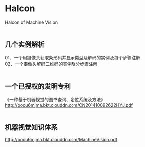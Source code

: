 # Halcon
Halcon of Machine Vision
<br><br>

## 几个实例解析
01、一个用摄像头获取条形码并显示类型及解码的实例及每个步骤注解<br>
02、一个摄像头解码二维码的实例及分步骤注解
<br><br>

## 一个已授权的发明专利
《一种基于机器视觉的图书查询、定位系统及方法》<br>
http://ooou6mjma.bkt.clouddn.com/CN201410092622HYJ.pdf
<br><br>

## 机器视觉知识体系
http://ooou6mjma.bkt.clouddn.com/MachineVision.pdf
